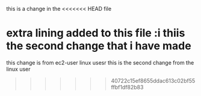 

this is a change in the 
<<<<<<< HEAD
file 


extra lining added to this file
:i
thiis the second change that i have made
=======
this change is from ec2-user linux usesr
this is the second change from the linux user

>>>>>>> 40722c15ef8655ddac613c02bf55ffbf1df82b83
